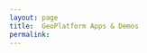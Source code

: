 ```yaml
---
layout: page
title:  GeoPlatform Apps & Demos
permalink:
---
```


<meta http-equiv="refresh" content="time; URL=https://geoplatform.gov/demos" />
